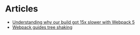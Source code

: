 # Articles

- [Understanding why our build got 15x slower with Webpack 5](https://engineering.tines.com/blog/understanding-why-our-build-got-15x-slower-with-webpack)
- [Webpack guides tree shaking](https://webpack.js.org/guides/tree-shaking/)

